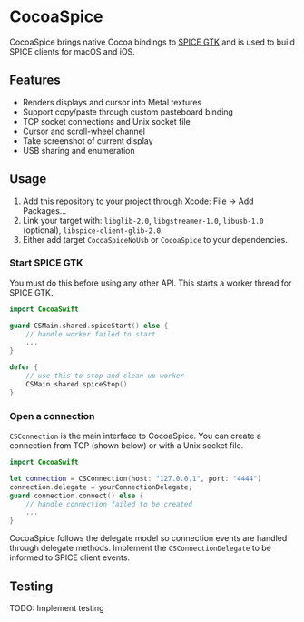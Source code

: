 # CocoaSpice

CocoaSpice brings native Cocoa bindings to [SPICE GTK][1] and is used to build SPICE clients for macOS and iOS.

## Features

* Renders displays and cursor into Metal textures
* Support copy/paste through custom pasteboard binding
* TCP socket connections and Unix socket file
* Cursor and scroll-wheel channel
* Take screenshot of current display
* USB sharing and enumeration

## Usage

1. Add this repository to your project through Xcode: File -> Add Packages...
2. Link your target with: `libglib-2.0`, `libgstreamer-1.0`, `libusb-1.0` (optional), `libspice-client-glib-2.0`.
3. Either add target `CocoaSpiceNoUsb` or `CocoaSpice` to your dependencies. 

### Start SPICE GTK

You must do this before using any other API. This starts a worker thread for SPICE GTK.

```swift
import CocoaSwift

guard CSMain.shared.spiceStart() else {
    // handle worker failed to start
    ...
}

defer {
    // use this to stop and clean up worker 
    CSMain.shared.spiceStop()
}
```

### Open a connection

`CSConnection` is the main interface to CocoaSpice. You can create a connection from TCP (shown below) or with a Unix socket file.

```swift
import CocoaSwift

let connection = CSConnection(host: "127.0.0.1", port: "4444")
connection.delegate = yourConnectionDelegate;
guard connection.connect() else {
    // handle connection failed to be created
    ...
}
```

CocoaSpice follows the delegate model so connection events are handled through delegate methods. Implement the `CSConnectionDelegate` to be informed to SPICE client events.

## Testing

TODO: Implement testing

[1]: https://gitlab.freedesktop.org/spice/spice-gtk
